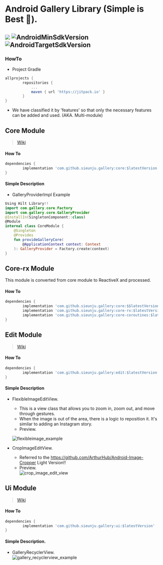 # Android Gallery Library (Simple is Best 🤩).  
[![](https://jitpack.io/v/sieunju/gallery.svg)](https://jitpack.io/#sieunju/gallery) ![AndroidMinSdkVersion](https://img.shields.io/badge/minSdkVersion-21-green.svg) ![AndroidTargetSdkVersion](https://img.shields.io/badge/targetSdkVersion-32-brightgreen.svg)
---

### HowTo

- Project Gradle

```groovy
allprojects {
	    repositories {
		    ...
		    maven { url 'https://jitpack.io' }
	    }
}
```

- We have classified it by 'features' so that only the necessary features can be added and used. (AKA. Multi-module)

## Core Module

> [Wiki](https://github.com/sieunju/gallery/wiki/Core-Module-Wiki)

#### How To

```groovy
dependencies {
    	implementation 'com.github.sieunju.gallery:core:$latestVersion'
}
```

#### Simple Description
- GalleryProviderImpl Example
```kotlin
Using Hilt Library!!
import com.gallery.core.Factory
import com.gallery.core.GalleryProvider 
@InstallIn(SingletonComponent::class)
@Module
internal class CoreModule {
    @Singleton
    @Provides
    fun provideGalleryCore(
        @ApplicationContext context: Context
    ): GalleryProvider = Factory.create(context)
}
```

## Core-rx Module
This module is converted from core module to ReactiveX and processed.

#### How To

```groovy
dependencies {
        implementation 'com.github.sieunju.gallery:core:$$latestVersion' // required
    	implementation 'com.github.sieunju.gallery:core-rx:$latestVersion' // optional
        implementation 'com.github.sieunju.gallery:core-coroutines:$latestVersion' // optional
}
```
   
## Edit Module

> [Wiki](https://github.com/sieunju/gallery/wiki/Edit-Module-Wiki)

#### How To

```groovy
dependencies {
    	implementation 'com.github.sieunju.gallery:edit:$latestVersion'
}
```

#### Simple Description
- FlexibleImageEditView.  
    - This is a view class that allows you to zoom in, zoom out, and move through gestures.
    - When the image is out of the area, there is a logic to reposition it. It's similar to adding an Instagram story.
    - Preview.  
    
    ![flexibleimage_example](https://user-images.githubusercontent.com/33802191/205475538-9446da12-e997-49e7-84bb-d88330087ef5.gif)

- CropImageEditView.
    - Referred to the https://github.com/ArthurHub/Android-Image-Cropper Light Version!!
    - Preview.   
    ![crop_image_edit_view](https://user-images.githubusercontent.com/33802191/205473714-c513d8e8-9ab8-436c-99cd-3a2775620933.gif)


## Ui Module

> [Wiki](https://github.com/sieunju/gallery/wiki/Ui-Module-Wiki)
#### How To

```groovy
dependencies {
    	implementation 'com.github.sieunju.gallery:ui:$latestVersion'
}
```

#### Simple Description.  

- GalleryRecyclerView.   
    ![gallery_recyclerview_example](https://user-images.githubusercontent.com/33802191/205474967-a3146c32-35b7-40cf-98e5-7ed2d380357c.gif)

    
